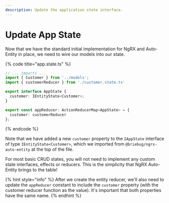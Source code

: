 ```yaml
---
description: Update the application state interface.
---
```


# Update App State

Now that we have the standard initial implementation for NgRX and Auto-Entity in place, we need to wire our models into our state. 

{% code title="app.state.ts" %}
```typescript
// ... imports ...
import { Customer } from '../models';
import { customerReducer } from './customer.state.ts'

export interface AppState {
  customer: IEntityState<Customer>;
}

export const appReducer: ActionReducerMap<AppState> = {
  customer: customerReducer
};
```
{% endcode %}

Note that we have added a new `customer` property to the `IAppState` interface of type `IEntityState<Customer>`, which we imported from `@briebug/ngrx-auto-entity` at the top of the file.

For most basic CRUD states, you will not need to implement any custom state interfaces, effects or reducers. This is the simplicity that NgRX Auto-Entity brings to the table!

{% hint style="info" %}
After we create the entity reducer, we'll also need to update the `appReducer` constant to include the `customer` property \(with the customer reducer function as the value\). It's important that both properties have the same name.
{% endhint %}

